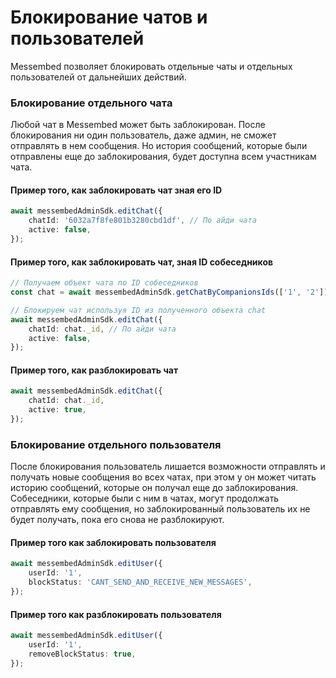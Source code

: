 # Блокирование чатов и пользователей

Messembed позволяет блокировать отдельные чаты и отдельных пользователей от дальнейших действий.

### Блокирование отдельного чата

Любой чат в Messembed может быть заблокирован. После блокирования ни один пользователь, даже админ, не сможет отправлять в нем сообщения. Но история сообщений, которые были отправлены еще до заблокирования, будет доступна всем участникам чата.

#### Пример того, как заблокировать чат зная его ID

```typescript
await messembedAdminSdk.editChat({
    chatId: '6032a7f8fe801b3280cbd1df', // По айди чата
    active: false,
});
```

#### Пример того, как заблокировать чат, зная ID собеседников

```typescript
// Получаем объект чата по ID собеседников
const chat = await messembedAdminSdk.getChatByCompanionsIds(['1', '2']);

// Блокируем чат используя ID из полученного объекта chat
await messembedAdminSdk.editChat({
    chatId: chat._id, // По айди чата
    active: false,
});
```

#### Пример того, как разблокировать чат

```typescript
await messembedAdminSdk.editChat({
    chatId: chat._id,
    active: true,
});
```

### Блокирование отдельного пользователя

После блокирования пользователь лишается возможности отправлять и получать новые сообщения во всех чатах, при этом у он может читать историю сообщений, которые он получал еще до заблокирования. Собеседники, которые были с ним в чатах, могут продолжать отправлять ему сообщения, но заблокированный пользователь их не будет получать, пока его снова не разблокируют.

#### Пример того как заблокировать пользователя

```typescript
await messembedAdminSdk.editUser({
    userId: '1',
    blockStatus: 'CANT_SEND_AND_RECEIVE_NEW_MESSAGES',
});
```

#### Пример того как разблокировать пользователя

```typescript
await messembedAdminSdk.editUser({
    userId: '1',
    removeBlockStatus: true,
});
```

